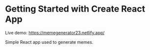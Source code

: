 # Getting Started with Create React App

Live demo: https://memegenerator23.netlify.app/

Simple React app used to generate memes.

